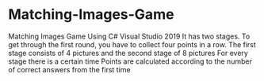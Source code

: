 # Matching-Images-Game
Matching Images Game Using C# Visual Studio 2019
It has two stages.
 To get through the first round, you have to collect four points in a row. 
The first stage consists of 4 pictures and the second stage of 8 pictures
For every stage there is a certain time 
Points are calculated according to the number of correct answers from the first time
